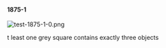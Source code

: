 #### 1875-1
![test-1875-1-0.png](https://github.com/lil-lab/nlvr/raw/master/nlvr/test/images/3/test-1875-1-0.png "test-1875-1-0.png")

t least one grey square contains exactly three objects